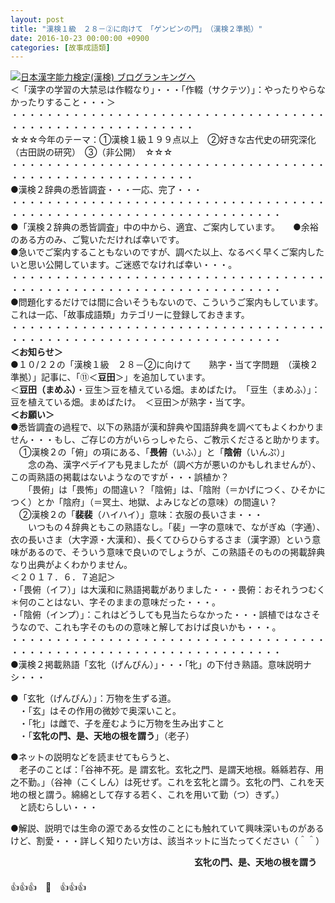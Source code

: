 ```yaml
---
layout: post
title: "漢検１級　２８－②に向けて　「ゲンピンの門」　（漢検２準拠）"
date: 2016-10-23 00:00:00 +0900
categories: [故事成語類]
---
```


[![](/syuusyuu9701/assets/images/漢検１級-２８－②に向けて-「ゲンピンの門」-（漢検２準拠）-br_c_3028_1.gif)](http://blog.with2.net/link.php?1659096:3028 "日本漢字能力検定(漢検) ブログランキングへ")[日本漢字能力検定(漢検) ブログランキングへ](http://blog.with2.net/link.php?1659096:3028)  
＜「漢字の学習の大禁忌は作輟なり」・・・「作輟（サクテツ）」：やったりやらなかったりすること・・・＞  
・・・・・・・・・・・・・・・・・・・・・・・・・・・・・・・・・・・・・・・・・・・・・・・・・・・・・・・・・  
☆☆☆今年のテーマ：①漢検１級１９９点以上　②好きな古代史の研究深化（古田説の研究）　③（非公開）　☆☆☆　　  
・・・・・・・・・・・・・・・・・・・・・・・・・・・・・・・・・・・・・・・・・・・・・・・・・・・・・・・・・  
●漢検２辞典の悉皆調査・・・一応、完了・・・  
・・・・・・・・・・・・・・・・・・・・・・・・・・・・・・・・・・・・・・・・・・・・・・・・・・・・・・・・・・・・・・・・・・・  
●「漢検２辞典の悉皆調査」中の中から、適宜、ご案内しています。　　●余裕のある方のみ、ご覧いただければ幸いです。  
●急いでご案内することもないのですが、調べた以上、なるべく早くご案内したいと思い公開しています。ご迷惑でなければ幸い・・・。  
・・・・・・・・・・・・・・・・・・・・・・・・・・・・・・・・・・・・・・・・・・・・・・・・・・・・・・・・・・・・・・・・・・・  
●問題化するだけでは間に合いそうもないので、こういうご案内もしています。これは一応、「故事成語類」カテゴリーに登録しておきます。  
・・・・・・・・・・・・・・・・・・・・・・・・・・・・・・・・・・・・・・・・・・・・・・・・・・・・・・・・・・・・・・・・・・・  
**＜お知らせ＞**  
●１０/２２の「漢検１級　２８－②に向けて　　熟字・当て字問題　（漢検２準拠）」記事に、「⑪＜**豆田**＞」を追加しています。  
＜**豆田（まめふ）**・豆生＞豆を植えている畑。まめばたけ。　「豆生（まめふ）」：豆を植えている畑。まめばたけ。　＜豆田＞が熟字・当て字。  
**＜お願い＞**  
●悉皆調査の過程で、以下の熟語が漢和辞典や国語辞典を調べてもよくわかりません・・・もし、ご存じの方がいらっしゃたら、ご教示くださると助かります。  
　①漢検２の「俯」の項にある、「**畏俯**（いふ）」と「**陰俯**（いんぷ）」  
　　念の為、漢字ペデイアも見ましたが（調べ方が悪いのかもしれませんが）、この両熟語の掲載はないようなのですが・・・誤植か？  
　　「畏俯」は「畏怖」の間違い？「陰俯」は、「陰附（＝かげにつく、ひそかにつく）とか「陰府」（＝冥土、地獄、よみじなどの意味）の間違い？  
　②漢検２の「**裴裴**（ハイハイ）」意味：衣服の長いさま・・・  
　　いつもの４辞典ともこの熟語なし。「裴」一字の意味で、ながぎぬ（字通）、衣の長いさま（大字源・大漢和）、長くてひらひらするさま（漢字源）という意味があるので、そういう意味で良いのでしょうが、この熟語そのものの掲載辞典なり出典がよくわかりません。  
＜２０１７．６．７追記＞  
・「畏俯（イフ）」は大漢和に熟語掲載がありました・・・畏俯：おそれうつむく　　＊何のことはない、字そのままの意味だった・・・。  
・「陰俯（インプ）」：これはどうしても見当たらなかった・・・誤植ではなさそうなので、これも字そのものの意味と解しておけば良いかも・・・。  
・・・・・・・・・・・・・・・・・・・・・・・・・・・・・・・・・・・・・・・・・・・・・・・・・・・・・・・・・・・・・・・・・・・  
●漢検２掲載熟語「玄牝（げんぴん）」・・・「牝」の下付き熟語。意味説明ナシ・・・  
  
●「玄牝（げんぴん）」：万物を生ずる道。  
　・「玄」はその作用の微妙で奥深いこと。  
　・「牝」は雌で、子を産むように万物を生み出すこと  
　・「**玄牝の門、是、天地の根を謂う**」（老子）  
  
●ネットの説明などを読ませてもらうと、  
　老子のことば：「谷神不死。是 謂玄牝。玄牝之門、是謂天地根。緜緜若存、用之不勤。」（谷神（こくしん）は死せず。これを玄牝と謂う。玄牝の門、これを天地の根と謂う。綿綿として存する若く、これを用いて勤（つ）きず。）  
　と読むらしい・・・  
  
●解説、説明では生命の源である女性のことにも触れていて興味深いものがあるけど、割愛・・・詳しく知りたい方は、該当ネットに当たってください（＾＾）  
  
　　　　　　　　　　　　　　　　　　　　　**玄牝の門、是、天地の根を謂う**  
　  
👍👍👍　🐒　👍👍👍  